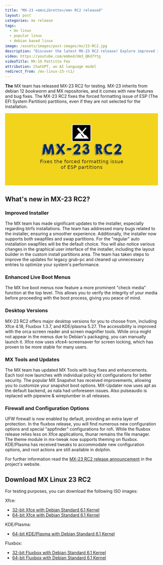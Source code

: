 ```yaml
---
title: "MX-23 <em>Libretto</em> RC2 released"
layout: post
categories: mx release
tags:
  - mx linux
  - popular linux
  - debian based linux
image: /assets/images/post-images/mx/23-RC2.jpg
description: "Discover the latest MX-23 RC2 release! Explore improved installer, enhanced live boot menus, desktop versions, MX Tools updates, and more. Read now!"
video: https://youtube.com/embed/Um3_QKd7Ytg
videoTitle: MX-19 Pattitto Feo
attribution: ChatGPT, an AI language model
redirect_from: /mx-linux-23-rc1/
---
```


**The** MX team has released MX-23 RC2 for testing. MX-23 inherits from debian 12 *bookworm* and MX repositories, and it comes with new features and bug fixes. The MX-23 RC2 fixes the forced formatting issue of ESP (The EFI System Partition) partitions, even if they are not selected for the installation.

![MX-23 Libretto featured image](/assets/images/post-images/mx/23-RC2.jpg)

## What's new in MX-23 RC2?

### Improved Installer
The MX team has made significant updates to the installer, especially regarding btrfs installations. The team has addressed many bugs related to the installer, ensuring a smoother experience. Additionally, the installer now supports both swapfiles and swap partitions. For the "regular" auto installation swapfiles will be the default choice. You will also notice various changes in the graphical user interface of the installer, including the layout builder in the custom install partitions area. The team has taken steps to improve the updates for legacy grub-pc and cleaned up unnecessary entries to optimize your system's performance.

### Enhanced Live Boot Menus
The MX live boot menus now feature a more prominent "check media" function at the top level. This allows you to verify the integrity of your media before proceeding with the boot process, giving you peace of mind.

### Desktop Versions
MX-23 RC2 offers major desktop versions for you to choose from, including Xfce 4.18, Fluxbox 1.3.7, and KDE/plasma 5.27. The accessibility is improved with the orca screen reader and screen magnifier tools. While orca might not appear in the menus due to Debian's packaging, you can manually launch it. Xfce now uses xfce4-screensaver for screen locking, which has proven to be more stable for many users.

### MX Tools and Updates
The MX team has updated MX Tools with bug fixes and enhancements. Each tool now launches with individual policy kit configurations for better security. The popular MX Snapshot has received improvements, allowing you to customize your snapshot boot options. MX-Updater now uses apt as the default backend, as nala had unforeseen issues. Also pulseaudio is replaced with pipewire & wireplumber in all releases.

### Firewall and Configuration Options

UFW firewall is now enabled by default, providing an extra layer of protection. In the fluxbox release, you will find numerous new configuration options and special "appfinder" configurations for rofi. While the fluxbox release relies less on Xfce applications, thunar remains the file manager. The theme module in mx-tweak now supports theming on fluxbox. KDE/Plasma has received tweaks to accommodate new configuration options, and root actions are still available in dolphin.

For further information read the [MX-23 RC2 release announcement](https://mxlinux.org/blog/mx-23-libretto-release-candidate-1-rc1-now-available/) in the project's website.

## Download MX Linux 23 RC2

For testing purposes, you can download the following ISO images:

Xfce:
- [32-bit Xfce with Debian Standard 6.1 Kernel](https://sourceforge.net/projects/mx-linux/files/Testing/Xfce/MX-23_RC2_386.iso/download) 
- [64-bit Xfce with Debian Standard 6.1 Kernel](https://sourceforge.net/projects/mx-linux/files/Testing/Xfce/MX-23_RC2_x64.iso/download)

KDE/Plasma:
- [64-bit KDE/Plasma with Debian Standard 6.1 Kernel](https://sourceforge.net/projects/mx-linux/files/Testing/KDE/MX-23_KDE_RC2_x64.iso/download)

Fluxbox:
- [32-bit Fluxbox with Debian Standard 6.1 Kernel](https://sourceforge.net/projects/mx-linux/files/Testing/Fluxbox/MX-23_fluxbox_RC2_386.iso/download)
- [64-bit Fluxbox with Debian Standard 6.1 Kernel](https://sourceforge.net/projects/mx-linux/files/Testing/Fluxbox/MX-23_fluxbox_RC2_x64.iso/download)

